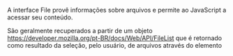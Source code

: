 A interface File provê informações sobre arquivos e permite ao JavaScript  a acessar seu conteúdo.

São geralmente recuperados a partir de um objeto https://developer.mozilla.org/pt-BR/docs/Web/API/FileList que é retornado como resultado da seleção, pelo usuário, de arquivos através do elemento 